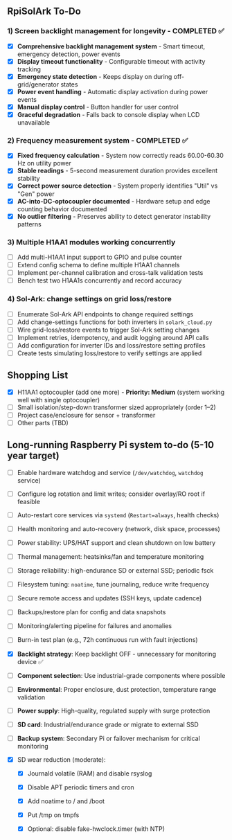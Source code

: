 ## RpiSolArk To-Do

### 1) Screen backlight management for longevity - COMPLETED ✅
- [x] **Comprehensive backlight management system** - Smart timeout, emergency detection, power events
- [x] **Display timeout functionality** - Configurable timeout with activity tracking
- [x] **Emergency state detection** - Keeps display on during off-grid/generator states  
- [x] **Power event handling** - Automatic display activation during power events
- [x] **Manual display control** - Button handler for user control
- [x] **Graceful degradation** - Falls back to console display when LCD unavailable

### 2) Frequency measurement system - COMPLETED ✅
- [x] **Fixed frequency calculation** - System now correctly reads 60.00-60.30 Hz on utility power
- [x] **Stable readings** - 5-second measurement duration provides excellent stability  
- [x] **Correct power source detection** - System properly identifies "Util" vs "Gen" power
- [x] **AC-into-DC-optocoupler documented** - Hardware setup and edge counting behavior documented
- [x] **No outlier filtering** - Preserves ability to detect generator instability patterns

### 3) Multiple H1AA1 modules working concurrently  
- [ ] Add multi-H1AA1 input support to GPIO and pulse counter
- [ ] Extend config schema to define multiple H1AA1 channels
- [ ] Implement per-channel calibration and cross-talk validation tests
- [ ] Bench test two H1AA1s concurrently and record accuracy

### 4) Sol-Ark: change settings on grid loss/restore
- [ ] Enumerate Sol-Ark API endpoints to change required settings
- [ ] Add change-settings functions for both inverters in `solark_cloud.py`
- [ ] Wire grid-loss/restore events to trigger Sol-Ark setting changes
- [ ] Implement retries, idempotency, and audit logging around API calls
- [ ] Add configuration for inverter IDs and loss/restore setting profiles
- [ ] Create tests simulating loss/restore to verify settings are applied

## Shopping List
- [x] H11AA1 optocoupler (add one more) - **Priority: Medium** (system working well with single optocoupler)
- [ ] Small isolation/step-down transformer sized appropriately (order 1–2)
- [ ] Project case/enclosure for sensor + transformer  
- [ ] Other parts (TBD)

## Long-running Raspberry Pi system to-do (5-10 year target)
- [ ] Enable hardware watchdog and service (`/dev/watchdog`, `watchdog` service)
- [ ] Configure log rotation and limit writes; consider overlay/RO root if feasible
- [ ] Auto-restart core services via `systemd` (`Restart=always`, health checks)
- [ ] Health monitoring and auto-recovery (network, disk space, processes)
- [ ] Power stability: UPS/HAT support and clean shutdown on low battery
- [ ] Thermal management: heatsinks/fan and temperature monitoring
- [ ] Storage reliability: high-endurance SD or external SSD; periodic fsck
- [ ] Filesystem tuning: `noatime`, tune journaling, reduce write frequency
- [ ] Secure remote access and updates (SSH keys, update cadence)
- [ ] Backups/restore plan for config and data snapshots
- [ ] Monitoring/alerting pipeline for failures and anomalies
- [ ] Burn-in test plan (e.g., 72h continuous run with fault injections)
- [x] **Backlight strategy**: Keep backlight OFF - unnecessary for monitoring device ✅
- [ ] **Component selection**: Use industrial-grade components where possible
- [ ] **Environmental**: Proper enclosure, dust protection, temperature range validation
- [ ] **Power supply**: High-quality, regulated supply with surge protection
- [ ] **SD card**: Industrial/endurance grade or migrate to external SSD
- [ ] **Backup system**: Secondary Pi or failover mechanism for critical monitoring


- [x] SD wear reduction (moderate):
  - [x] Journald volatile (RAM) and disable rsyslog
  - [x] Disable APT periodic timers and cron
  - [x] Add noatime to / and /boot
  - [x] Put /tmp on tmpfs
  - [x] Optional: disable fake-hwclock.timer (with NTP)



